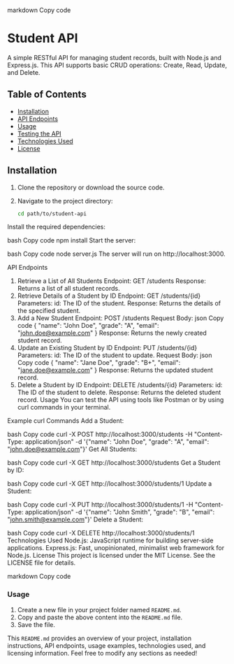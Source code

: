 markdown
Copy code
# Student API

A simple RESTful API for managing student records, built with Node.js and Express.js. This API supports basic CRUD operations: Create, Read, Update, and Delete.

## Table of Contents

- [Installation](#installation)
- [API Endpoints](#api-endpoints)
- [Usage](#usage)
- [Testing the API](#testing-the-api)
- [Technologies Used](#technologies-used)
- [License](#license)

## Installation

1. Clone the repository or download the source code.
2. Navigate to the project directory:

   ```bash
   cd path/to/student-api
Install the required dependencies:

bash
Copy code
npm install
Start the server:

bash
Copy code
node server.js
The server will run on http://localhost:3000.

API Endpoints
1. Retrieve a List of All Students
Endpoint: GET /students
Response: Returns a list of all student records.
2. Retrieve Details of a Student by ID
Endpoint: GET /students/{id}
Parameters:
id: The ID of the student.
Response: Returns the details of the specified student.
3. Add a New Student
Endpoint: POST /students
Request Body:
json
Copy code
{
    "name": "John Doe",
    "grade": "A",
    "email": "john.doe@example.com"
}
Response: Returns the newly created student record.
4. Update an Existing Student by ID
Endpoint: PUT /students/{id}
Parameters:
id: The ID of the student to update.
Request Body:
json
Copy code
{
    "name": "Jane Doe",
    "grade": "B+",
    "email": "jane.doe@example.com"
}
Response: Returns the updated student record.
5. Delete a Student by ID
Endpoint: DELETE /students/{id}
Parameters:
id: The ID of the student to delete.
Response: Returns the deleted student record.
Usage
You can test the API using tools like Postman or by using curl commands in your terminal.

Example curl Commands
Add a Student:

bash
Copy code
curl -X POST http://localhost:3000/students -H "Content-Type: application/json" -d '{"name": "John Doe", "grade": "A", "email": "john.doe@example.com"}'
Get All Students:

bash
Copy code
curl -X GET http://localhost:3000/students
Get a Student by ID:

bash
Copy code
curl -X GET http://localhost:3000/students/1
Update a Student:

bash
Copy code
curl -X PUT http://localhost:3000/students/1 -H "Content-Type: application/json" -d '{"name": "John Smith", "grade": "B", "email": "john.smith@example.com"}'
Delete a Student:

bash
Copy code
curl -X DELETE http://localhost:3000/students/1
Technologies Used
Node.js: JavaScript runtime for building server-side applications.
Express.js: Fast, unopinionated, minimalist web framework for Node.js.
License
This project is licensed under the MIT License. See the LICENSE file for details.

markdown
Copy code

### Usage

1. Create a new file in your project folder named `README.md`.
2. Copy and paste the above content into the `README.md` file.
3. Save the file.

This `README.md` provides an overview of your project, installation instructions, API endpoints, usage examples, technologies used, and licensing information. Feel free to modify any sections as needed!





